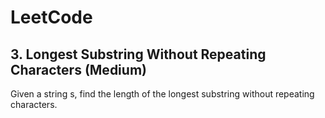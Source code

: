 # LeetCode
## 3. Longest Substring Without Repeating Characters (Medium)
  Given a string s, find the length of the longest substring
  without repeating characters.